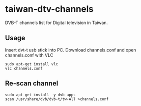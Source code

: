 # taiwan-dtv-channels
DVB-T channels list for Digital television in Taiwan.

## Usage
Insert dvt-t usb stick into PC. Download channels.conf and open channels.conf with VLC
```
sudo apt-get install vlc
vlc channels.conf
```

## Re-scan channel
```
sudo apt-get install -y dvb-apps
scan /usr/share/dvb/dvb-t/tw-All >channels.conf
```
